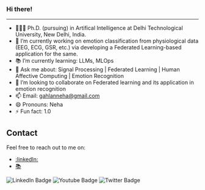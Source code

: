 ### Hi there!
--------------------
+ 🧑🏻‍🎓 Ph.D. (pursuing) in Artifical Intelligence at Delhi Technological University, New Delhi, India.
+ 🌱 I’m currently working on emotion classification from physiological data (EEG, ECG, GSR, etc.) via developing a Federated Learning-based application for the same.
+ 📚 I’m currently learning: LLMs, MLOps
+ 💬 Ask me about: Signal Processing | Federated Learning | Human Affective Computing | Emotion Recognition
+ 👯 I’m looking to collaborate on Federated learning and its application in emotion recognition
+ 📫 Email: gahlanneha@gmail.com
+ 😄 Pronouns: Neha
+ ⚡ Fun fact: 1.0

## Contact

Feel free to reach out to me on:

* [:linkedIn:](https://www.linkedin.com/help/linkedin/answer/a522735)
* [:books:](https://scholar.google.com/intl/en/scholar/citations.html)

<div id="badges">
  <img src="https://img.shields.io/badge/LinkedIn-blue?style=for-the-badge&logo=linkedin&logoColor=white" alt="LinkedIn Badge"/>
  <img src="https://img.shields.io/badge/YouTube-red?style=for-the-badge&logo=youtube&logoColor=white" alt="Youtube Badge"/>
  <img src="https://img.shields.io/badge/Twitter-blue?style=for-the-badge&logo=twitter&logoColor=white" alt="Twitter Badge"/>
</div>
